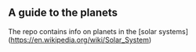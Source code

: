 ## A guide to the planets

The repo contains info on planets in the [solar systems] (https://en.wikipedia.org/wiki/Solar_System)

